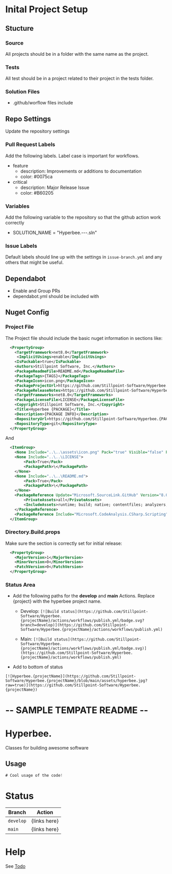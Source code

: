﻿# Inital Project Setup

## Stucture

### Source

All projects should be in a folder with the same name as the project.

### Tests

All test should be in a project related to their project in the tests folder.

### Solution Files

- .github/worflow files include

## Repo Settings

Update the repository settings

### Pull Request Labels

Add the following labels. Label case is important for workflows.

- feature
  - description: Improvements or additions to documentation
  - color: #0075ca
- critical
  - description: Major Release Issue
  - color: #B60205

### Variables

Add the following variable to the repository so that the github action work correctly

- SOLUTION_NAME = "Hyperbee.---.sln"

### Issue Labels

Default labels should line up with the settings in `issue-branch.yml` and any others that might be useful.

## Dependabot

- Enable and Group PRs
- dependabot.yml should be included with

## Nuget Config

### Project File

The Project file should include the basic nuget information in sections like:

```xml
  <PropertyGroup>
    <TargetFramework>net8.0</TargetFramework>
     <ImplicitUsings>enable</ImplicitUsings>
	<IsPackable>true</IsPackable>
	<Authors>Stillpoint Software, Inc.</Authors>
	<PackageReadmeFile>README.md</PackageReadmeFile>
	<PackageTags>{TAGS}</PackageTags>
	<PackageIcon>icon.png</PackageIcon>
	<PackageProjectUrl>https://github.com/Stillpoint-Software/Hyperbee.{PACKAGE}/</PackageProjectUrl>
	<PackageReleaseNotes>https://github.com/Stillpoint-Software/Hyperbee.{PACKAGE}/releases/latest</PackageReleaseNotes>
	<TargetFrameworks>net8.0</TargetFrameworks>
	<PackageLicenseFile>LICENSE</PackageLicenseFile>
	<Copyright>Stillpoint Software, Inc.</Copyright>
	<Title>Hyperbee {PACKAGE}</Title>
	<Description>{PACKAGE INFO}</Description>
	<RepositoryUrl>https://github.com/Stillpoint-Software/Hyperbee.{PACKAGE}</RepositoryUrl>
	<RepositoryType>git</RepositoryType>
  </PropertyGroup>
```

And

```xml
  <ItemGroup>
	<None Include="..\..\assets\icon.png" Pack="true" Visible="false" PackagePath="/" />
	<None Include="..\..\LICENSE">
		<Pack>True</Pack>
		<PackagePath>\</PackagePath>
	</None>
	<None Include="..\..\README.md">
		<Pack>True</Pack>
		<PackagePath>\</PackagePath>
	</None>
	<PackageReference Update="Microsoft.SourceLink.GitHub" Version="8.0.0">
		<PrivateAssets>all</PrivateAssets>
		<IncludeAssets>runtime; build; native; contentfiles; analyzers; buildtransitive</IncludeAssets>
	</PackageReference>
	<PackageReference Include="Microsoft.CodeAnalysis.CSharp.Scripting" Version="4.9.2" />
  </ItemGroup>
```

### Directory.Build.props

Make sure the section is correctly set for initial release:

```xml
  <PropertyGroup>
    <MajorVersion>1</MajorVersion>
    <MinorVersion>0</MinorVersion>
    <PatchVersion>0</PatchVersion>
  </PropertyGroup>
```

### Status Area

- Add the following paths for the **develop** and **main** Actions. Replace {project} with the hyperbee project name.

  - Develop: `[![Build status](https://github.com/Stillpoint-Software/Hyperbee.{projectName}/actions/workflows/publish.yml/badge.svg?branch=develop)](https://github.com/Stillpoint-Software/Hyperbee.{projectName}/actions/workflows/publish.yml)`

  - Main: `[![Build status](https://github.com/Stillpoint-Software/Hyperbee.{projectName}/actions/workflows/publish.yml/badge.svg)](https://github.com/Stillpoint-Software/Hyperbee.{projectName}/actions/workflows/publish.yml) `

- Add to bottom of status

`[![Hyperbee.{projectName}](https://github.com/Stillpoint-Software/Hyperbee.{projectName}/blob/main/assets/hyperbee.jpg?raw=true)](https://github.com/Stillpoint-Software/Hyperbee.{projectName})`

# -- SAMPLE TEMPATE README --

# Hyperbee.<Project>

Classes for building awesome software

## Usage

```csharp
# Cool usage of the code!
```

# Status

| Branch    | Action       |
| --------- | ------------ |
| `develop` | {links here} |
| `main`    | {links here} |

# Help

See [Todo](https://github.com/Stillpoint-Software/Hyperbee.Project/blob/main/docs/todo.md)
